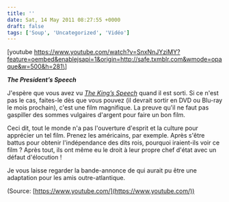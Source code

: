 ```yaml
---
title: ''
date: Sat, 14 May 2011 08:27:55 +0000
draft: false
tags: ['Soup', 'Uncategorized', 'Vidéo']
---
```


\[youtube https://www.youtube.com/watch?v=SnxNnJYziMY?feature=oembed&enablejsapi=1&origin=http://safe.txmblr.com&wmode=opaque&w=500&h=281\]

_**The President’s Speech**_

J'espère que vous avez vu _[The King’s Speech](http://www.allocine.fr/film/fichefilm_gen_cfilm=175305.html)_ quand il est sorti. Si ce n'est pas le cas, faites-le dès que vous pouvez (il devrait sortir en DVD ou Blu-ray le mois prochain), c'est une film magnifique. La preuve qu'il ne faut pas gaspiller des sommes vulgaires d'argent pour faire un bon film.

Ceci dit, tout le monde n'a pas l'ouverture d'esprit et la culture pour apprécier un tel film. Prenez les américains, par exemple. Après s'être battus pour obtenir l'indépendance des dits rois, pourquoi iraient-ils voir ce film ? Après tout, ils ont même eu le droit à leur propre chef d'état avec un défaut d'élocution !

Je vous laisse regarder la bande-annonce de qui aurait pu être une adaptation pour les amis outre-atlantique.

(Source: [https://www.youtube.com/](https://www.youtube.com/))